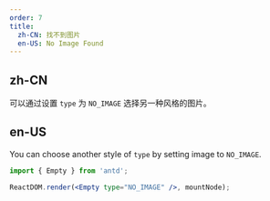 ```yaml
---
order: 7
title:
  zh-CN: 找不到图片
  en-US: No Image Found
---
```


## zh-CN

可以通过设置 `type` 为 `NO_IMAGE` 选择另一种风格的图片。

## en-US

You can choose another style of `type` by setting image to `NO_IMAGE`.

```jsx
import { Empty } from 'antd';

ReactDOM.render(<Empty type="NO_IMAGE" />, mountNode);
```
